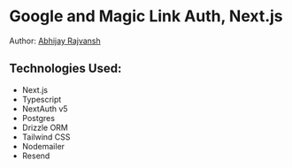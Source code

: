 # Google and Magic Link Auth, Next.js

Author: [Abhijay Rajvansh](https://abhijayrajvansh.com)

## Technologies Used:

- Next.js
- Typescript
- NextAuth v5
- Postgres
- Drizzle ORM
- Tailwind CSS
- Nodemailer
- Resend
